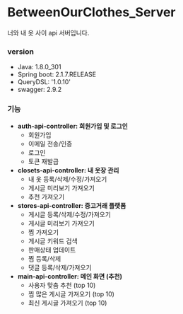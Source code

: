 # BetweenOurClothes_Server
너와 내 옷 사이 api 서버입니다.


### version
- Java: 1.8.0_301  
- Spring boot: 2.1.7.RELEASE   
- QueryDSL: '1.0.10'  
- swagger: 2.9.2



### 기능
- **auth-api-controller: 회원가입 및 로그인**
  - 회원가입
  - 이메일 전송/인증
  - 로그인
  - 토큰 재발급
- **closets-api-controller: 내 옷장 관리**
  - 내 옷 등록/삭제/수정/가져오기
  - 게시글 미리보기 가져오기
  - 추천 가져오기
- **stores-api-controller: 중고거래 플랫폼**
  - 게시글 등록/삭제/수정/가져오기
  - 게시글 미리보기 가져오기
  - 찜 가져오기
  - 게시글 키워드 검색
  - 판매상태 업데이트
  - 찜 등록/삭제
  - 댓글 등록/삭제/가져오기
- **main-api-controller: 메인 화면 (추천)**
  - 사용자 맞춤 추천 (top 10)
  - 찜 많은 게시글 가져오기 (top 10)
  - 최신 게시글 가져오기 (top 10)


